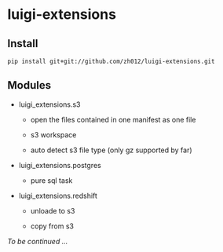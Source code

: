 luigi-extensions
================


Install
-------

    pip install git+git://github.com/zh012/luigi-extensions.git


Modules
-------

* luigi_extensions.s3

    * open the files contained in one manifest as one file

    * s3 workspace

    * auto detect s3 file type (only gz supported by far)


* luigi_extensions.postgres

    * pure sql task


* luigi_extensions.redshift

    * unloade to s3

    * copy from s3


*To be continued ...*
